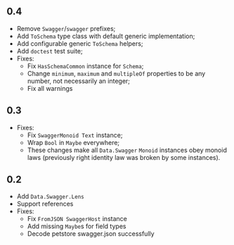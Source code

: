 0.4
---
* Remove `Swagger`/`swagger` prefixes;
* Add `ToSchema` type class with default generic implementation;
* Add configurable generic `ToSchema` helpers;
* Add `doctest` test suite;
* Fixes:
    * Fix `HasSchemaCommon` instance for `Schema`;
    * Change `minimum`, `maximum` and `multipleOf` properties to be any number,
      not necessarily an integer;
    * Fix all warnings

0.3
---
* Fixes:
    * Fix `SwaggerMonoid Text` instance;
    * Wrap `Bool` in `Maybe` everywhere;
    * These changes make all `Data.Swagger` `Monoid` instances obey monoid laws
      (previously right identity law was broken by some instances).

0.2
---
* Add `Data.Swagger.Lens`
* Support references
* Fixes:
    * Fix `FromJSON SwaggerHost` instance
    * Add missing `Maybe`s for field types
    * Decode petstore swagger.json successfully
